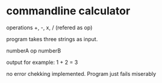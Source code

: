 # commandline calculator

operations +, -, x, / (refered as op)

program takes three strings as input.

numberA op numberB

output for example:
1 + 2 = 3

no error chekking implemented. Program just fails miserably

